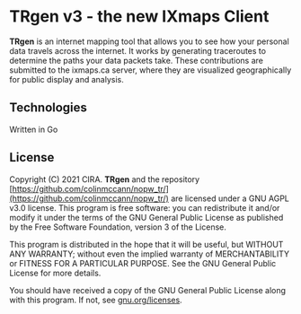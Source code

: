 # TRgen v3 - the new IXmaps Client

**TRgen** is an internet mapping tool that allows you to see how your personal data travels across the internet. It works by generating traceroutes to determine the paths your data packets take. These contributions are submitted to the ixmaps.ca server, where they are visualized geographically for public display and analysis.

## Technologies
Written in Go

## License
Copyright (C) 2021 CIRA.
**TRgen** and the repository [https://github.com/colinmccann/nopw_tr/](https://github.com/colinmccann/nopw_tr/) are licensed under a GNU AGPL v3.0 license. This program is free software: you can redistribute it and/or modify it under the terms of the GNU General Public License as published by the Free Software Foundation, version 3 of the License.

This program is distributed in the hope that it will be useful, but WITHOUT ANY WARRANTY; without even the implied warranty of MERCHANTABILITY or FITNESS FOR A PARTICULAR PURPOSE. See the GNU General Public License for more details.

You should have received a copy of the GNU General Public License along with this program.  If not, see [gnu.org/licenses](https://gnu.org/licenses/agpl.html).

